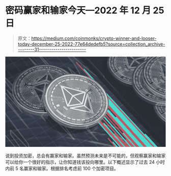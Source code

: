 # 密码赢家和输家今天—2022 年 12 月 25 日

> 原文：<https://medium.com/coinmonks/crypto-winner-and-looser-today-december-25-2022-77e64dedefb5?source=collection_archive---------31----------------------->

![](img/6eaa3d9edf90ca8237029293cd36dfb5.png)

说到投资加密，总会有赢家和输家。虽然预测未来是不可能的，但观察赢家和输家可以给你一个很好的指示，让你知道钱该投向哪里。以下概述显示了过去 24 小时内前 5 名赢家和输家。根据排名考虑前 100 个加密项目。